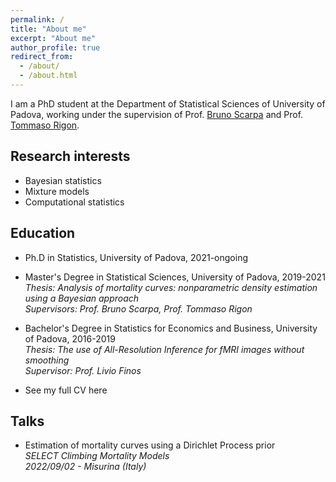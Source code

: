 ```yaml
---
permalink: /
title: "About me"
excerpt: "About me"
author_profile: true
redirect_from: 
  - /about/
  - /about.html
---
```


I am a PhD student at the Department of Statistical Sciences of University of Padova, working under the supervision of Prof. [Bruno Scarpa](https://homes.stat.unipd.it/brunoscarpa) and Prof. [Tommaso Rigon](https://tommasorigon.github.io).

Research interests
--
* Bayesian statistics
* Mixture models
* Computational statistics

Education
--
* Ph.D in Statistics, University of Padova, 2021-ongoing
* Master's Degree in Statistical Sciences, University of Padova, 2019-2021<br />
  *Thesis: Analysis of mortality curves: nonparametric density estimation using a Bayesian approach*<br />
  *Supervisors: Prof. Bruno Scarpa, Prof. Tommaso Rigon*
* Bachelor's Degree in Statistics for Economics and Business, University of Padova, 2016-2019<br />
  *Thesis: The use of *All-Resolution Inference* for fMRI images without smoothing*<br />
  *Supervisor: Prof. Livio Finos*

* See my full CV here

Talks
--
* Estimation of mortality curves using a Dirichlet Process prior<br />
  *SELECT Climbing Mortality Models*<br />
  *2022/09/02 - Misurina (Italy)*


